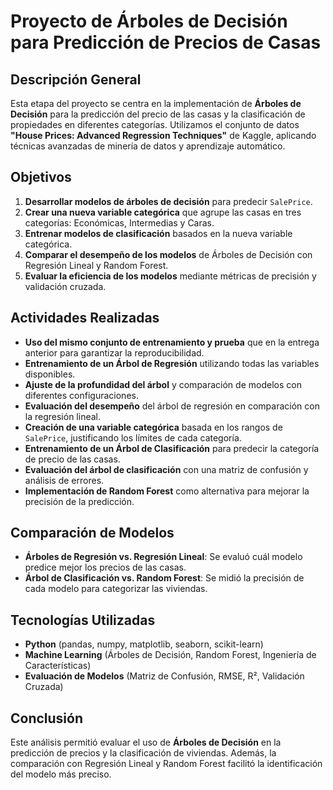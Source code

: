 # Proyecto de Árboles de Decisión para Predicción de Precios de Casas

## Descripción General
Esta etapa del proyecto se centra en la implementación de **Árboles de Decisión** para la predicción del precio de las casas y la clasificación de propiedades en diferentes categorías. Utilizamos el conjunto de datos **"House Prices: Advanced Regression Techniques"** de Kaggle, aplicando técnicas avanzadas de minería de datos y aprendizaje automático.

## Objetivos
1. **Desarrollar modelos de árboles de decisión** para predecir `SalePrice`.
2. **Crear una nueva variable categórica** que agrupe las casas en tres categorías: Económicas, Intermedias y Caras.
3. **Entrenar modelos de clasificación** basados en la nueva variable categórica.
4. **Comparar el desempeño de los modelos** de Árboles de Decisión con Regresión Lineal y Random Forest.
5. **Evaluar la eficiencia de los modelos** mediante métricas de precisión y validación cruzada.

## Actividades Realizadas
- **Uso del mismo conjunto de entrenamiento y prueba** que en la entrega anterior para garantizar la reproducibilidad.
- **Entrenamiento de un Árbol de Regresión** utilizando todas las variables disponibles.
- **Ajuste de la profundidad del árbol** y comparación de modelos con diferentes configuraciones.
- **Evaluación del desempeño** del árbol de regresión en comparación con la regresión lineal.
- **Creación de una variable categórica** basada en los rangos de `SalePrice`, justificando los límites de cada categoría.
- **Entrenamiento de un Árbol de Clasificación** para predecir la categoría de precio de las casas.
- **Evaluación del árbol de clasificación** con una matriz de confusión y análisis de errores.
- **Implementación de Random Forest** como alternativa para mejorar la precisión de la predicción.

## Comparación de Modelos
- **Árboles de Regresión vs. Regresión Lineal**: Se evaluó cuál modelo predice mejor los precios de las casas.
- **Árbol de Clasificación vs. Random Forest**: Se midió la precisión de cada modelo para categorizar las viviendas.

## Tecnologías Utilizadas
- **Python** (pandas, numpy, matplotlib, seaborn, scikit-learn)
- **Machine Learning** (Árboles de Decisión, Random Forest, Ingeniería de Características)
- **Evaluación de Modelos** (Matriz de Confusión, RMSE, R², Validación Cruzada)

## Conclusión
Este análisis permitió evaluar el uso de **Árboles de Decisión** en la predicción de precios y la clasificación de viviendas. Además, la comparación con Regresión Lineal y Random Forest facilitó la identificación del modelo más preciso.
